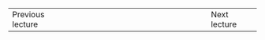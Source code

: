 <table><tr><td style="align:left">Previous lecture</td><td width=60%"></td><td width=20%">Next lecture</td></tr></table>

